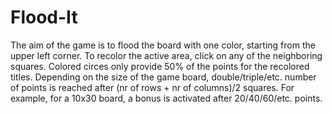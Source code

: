 # Flood-It

The aim of the game is to flood the board with one color, starting from the upper left corner. 
To recolor the active area, click on any of the neighboring squares. 
Colored circes only provide 50% of the points for the recolored titles. 
Depending on the size of the game board, double/triple/etc. number of points is reached after (nr of rows + nr of columns)/2 squares.
For example, for a 10x30 board, a bonus is activated after 20/40/60/etc. points.
